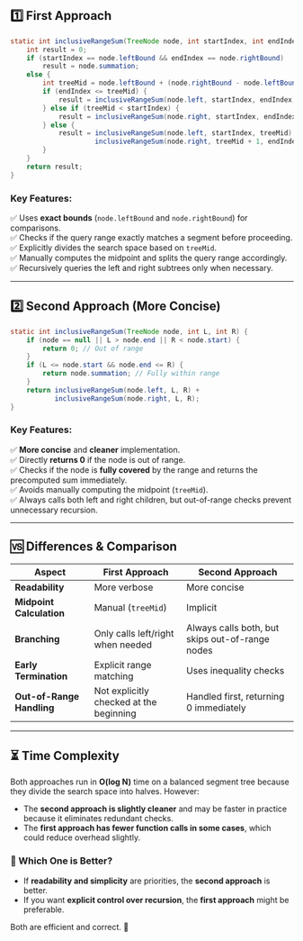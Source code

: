 ## **1️⃣ First Approach**
```java
static int inclusiveRangeSum(TreeNode node, int startIndex, int endIndex) {
    int result = 0;
    if (startIndex == node.leftBound && endIndex == node.rightBound)
        result = node.summation;
    else {
        int treeMid = node.leftBound + (node.rightBound - node.leftBound) / 2;
        if (endIndex <= treeMid) {
            result = inclusiveRangeSum(node.left, startIndex, endIndex);
        } else if (treeMid < startIndex) {
            result = inclusiveRangeSum(node.right, startIndex, endIndex);
        } else {
            result = inclusiveRangeSum(node.left, startIndex, treeMid) + 
                     inclusiveRangeSum(node.right, treeMid + 1, endIndex);
        }
    }
    return result;
}
```
### **Key Features:**

✅ Uses **exact bounds** (`node.leftBound` and `node.rightBound`) for comparisons.  
✅ Checks if the query range exactly matches a segment before proceeding.  
✅ Explicitly divides the search space based on `treeMid`.  
✅ Manually computes the midpoint and splits the query range accordingly.  
✅ Recursively queries the left and right subtrees only when necessary.

---

## **2️⃣ Second Approach (More Concise)**
```java
static int inclusiveRangeSum(TreeNode node, int L, int R) { 
    if (node == null || L > node.end || R < node.start) { 
        return 0; // Out of range 
    } 
    if (L <= node.start && node.end <= R) { 
        return node.summation; // Fully within range 
    } 
    return inclusiveRangeSum(node.left, L, R) + 
           inclusiveRangeSum(node.right, L, R); 
}

```
### **Key Features:**

✅ **More concise** and **cleaner** implementation.  
✅ Directly **returns 0** if the node is out of range.  
✅ Checks if the node is **fully covered** by the range and returns the precomputed sum immediately.  
✅ Avoids manually computing the midpoint (`treeMid`).  
✅ Always calls both left and right children, but out-of-range checks prevent unnecessary recursion.

---

## **🆚 Differences & Comparison**

|Aspect|First Approach|Second Approach|
|---|---|---|
|**Readability**|More verbose|More concise|
|**Midpoint Calculation**|Manual (`treeMid`)|Implicit|
|**Branching**|Only calls left/right when needed|Always calls both, but skips out-of-range nodes|
|**Early Termination**|Explicit range matching|Uses inequality checks|
|**Out-of-Range Handling**|Not explicitly checked at the beginning|Handled first, returning 0 immediately|

---

## **⏳ Time Complexity**

Both approaches run in **O(log N)** time on a balanced segment tree because they divide the search space into halves. However:

- The **second approach is slightly cleaner** and may be faster in practice because it eliminates redundant checks.
- The **first approach has fewer function calls in some cases**, which could reduce overhead slightly.

### **📌 Which One is Better?**

- If **readability and simplicity** are priorities, the **second approach** is better.
- If you want **explicit control over recursion**, the **first approach** might be preferable.

Both are efficient and correct. 🚀
